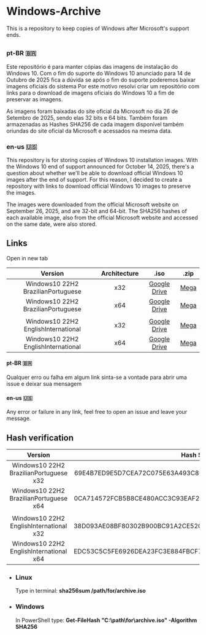 # Windows-Archive
This is a repository to keep copies of Windows after Microsoft's support ends.
##
### pt-BR 🇧🇷
Este repositório é para manter cópias das imagens de instalação do Windows 10. 
Com o fim do suporte do Windows 10 anunciado para 14 de Outubro de 2025 fica a dúvida se após o fim do suporte poderemos baixar imagens oficiais do sistema
Por este motivo resolvi criar um repositório com links para o download de imagens oficiais do Windows 10 a fim de preservar as imagens.</br>

As imagens foram baixadas do site oficial da Microsoft no dia 26 de Setembro de 2025, sendo elas 32 bits e 64 bits. Também foram armazenadas as Hashes SHA256 de cada 
imagem disponível também oriundas do site oficial da Microsoft e acessados na mesma data.

### en-us 🇺🇸
This repository is for storing copies of Windows 10 installation images.
With the Windows 10 end of support announced for October 14, 2025, there's a question about whether we'll be able to download official Windows 10 images after the end of support.
For this reason, I decided to create a repository with links to download official Windows 10 images to preserve the images.</br>

The images were downloaded from the official Microsoft website on September 26, 2025, and are 32-bit and 64-bit. The SHA256 hashes of each available image, 
also from the official Microsoft website and accessed on the same date, were also stored.

## Links
Open in new tab



| Version | Architecture | .iso | .zip |
| :---: | :---: | :---: | :---: |
|Windows10 22H2 BrazilianPortuguese |x32|<a href = "https://drive.google.com/file/d/1Dgj56X1FCSoC-tcXQv1aNclKSvMg60VW/view?usp=drive_link">Google Drive</a> |<a href="https://mega.nz/file/Z6xwCQxA#Xh31JpMzyhvPRU3AzIXPwiLLhqUEyjg2UFLGxGRlTbs">Mega</a>  |
|Windows10 22H2 BrazilianPortuguese |x64|<a href = "https://drive.google.com/file/d/1wPoiSBgcD2lFj4MIG7WWnsE4wHLzkP5n/view?usp=drive_link">Google Drive</a> |<a href="https://mega.nz/file/xrwjDBDQ#xJUohkbprWH6TzafRiL56J06OEjkQAQW2sJ-bDYGhyM">Mega</a>|
||
|Windows10 22H2 EnglishInternational |x32|<a href="https://drive.google.com/file/d/1Qfx-d2NzS2uoMoevybEJyD7LkWY0aR18/view?usp=sharing">Google Drive</a> |<a href="https://mega.nz/file/p3xllSIC#jVS-lGu0XJClYQ_WtE6ZrM5vsU8LCCu480SDNUQfC3U">Mega</a> |
|Windows10 22H2 EnglishInternational |x64|<a href="https://drive.google.com/file/d/1Qfx-d2NzS2uoMoevybEJyD7LkWY0aR18/view?usp=drive_link">Google Drive</a> |<a href="https://mega.nz/file/Fiw0yCoT#SDgGgHPA3Cj5QiGTAnAQzotRJE4GI-0Q0C6ZwsXxCrE">Mega</a> |

#### pt-BR 🇧🇷
Qualquer erro ou falha em algum link sinta-se a vontade para abrir uma issue e deixar sua mensagem

#### en-us 🇺🇸
Any error or failure in any link, feel free to open an issue and leave your message.

## Hash verification

|Version|Hash SHA256|
| :---: | :---: |
|Windows10 22H2 BrazilianPortuguese x32|69E4B7ED9E5D7CEA72C075E63A493C867275608B8F9E9D1FE7D711459B32D1BE|
|Windows10 22H2 BrazilianPortuguese x64|0CA714572FCB5B8CE480ACC3C93EAF2F34CC6507DF5F693CFF021BF4A32FAC68|
||
|Windows10 22H2 EnglishInternational x32|38D093AE08BF80302B900BC91A2CE5205C5086DDEEFAB29E8D529D5607B6B4DB|
|Windows10 22H2 EnglishInternational x64|EDC53C5C5FE6926DEA23FC3E884FBCF78CC2B9E76364BE968F806FC6D42B59D2|


 
- ### Linux
  Type in terminal: **sha256sum /path/for/archive.iso**

- ### Windows
  In PowerShell type: **Get-FileHash "C:\path\for\archive.iso" -Algorithm SHA256**























